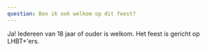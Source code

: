 ```yaml
---
question: Ben ik ook welkom op dit feest?
---
```

Ja! Iedereen van 18 jaar of ouder is welkom. Het feest is gericht op LHBT+'ers.